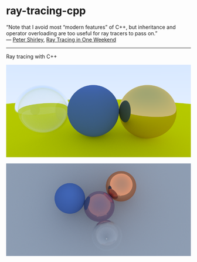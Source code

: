 ﻿# ray-tracing-cpp

“Note that I avoid most “modern features” of C++, but inheritance and operator overloading are too useful for ray tracers to pass on.”  
― [Peter Shirley](https://research.nvidia.com/person/peter-shirley), [Ray Tracing in One Weekend](https://www.goodreads.com/book/show/28794030-ray-tracing-in-one-weekend)

---

Ray tracing with C++

![materials](rendering/materials_800x400_1000.png)

![blend materials](rendering/materials_blend_800x400_1000.png)
